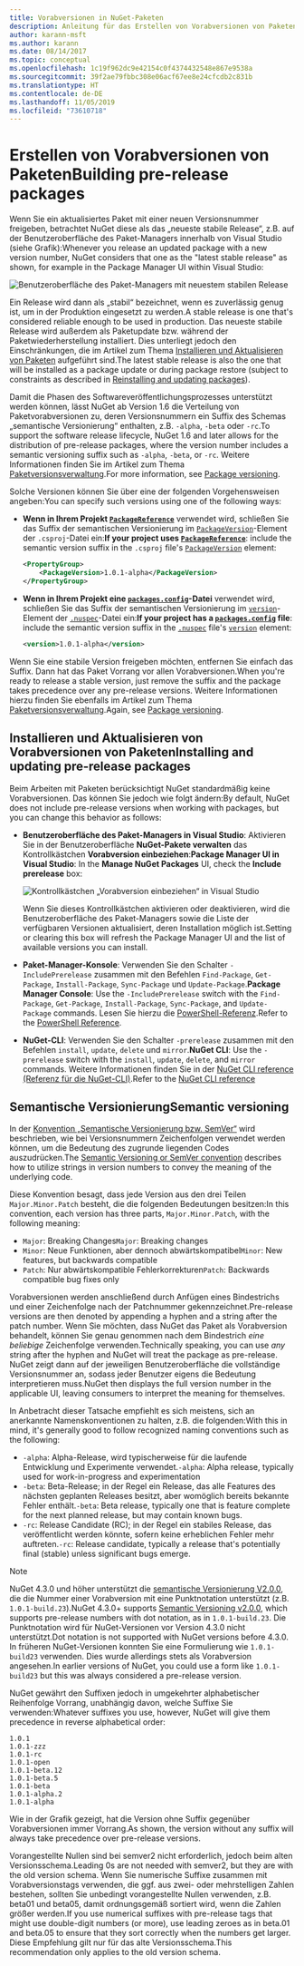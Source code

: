 ```yaml
---
title: Vorabversionen in NuGet-Paketen
description: Anleitung für das Erstellen von Vorabversionen von Paketen
author: karann-msft
ms.author: karann
ms.date: 08/14/2017
ms.topic: conceptual
ms.openlocfilehash: 1c19f962dc9e42154c0f4374432548e867e9538a
ms.sourcegitcommit: 39f2ae79fbbc308e06acf67ee8e24cfcdb2c831b
ms.translationtype: HT
ms.contentlocale: de-DE
ms.lasthandoff: 11/05/2019
ms.locfileid: "73610718"
---
```

# <a name="building-pre-release-packages"></a><span data-ttu-id="5fd34-103">Erstellen von Vorabversionen von Paketen</span><span class="sxs-lookup"><span data-stu-id="5fd34-103">Building pre-release packages</span></span>

<span data-ttu-id="5fd34-104">Wenn Sie ein aktualisiertes Paket mit einer neuen Versionsnummer freigeben, betrachtet NuGet diese als das „neueste stabile Release“, z.B. auf der Benutzeroberfläche des Paket-Managers innerhalb von Visual Studio (siehe Grafik):</span><span class="sxs-lookup"><span data-stu-id="5fd34-104">Whenever you release an updated package with a new version number, NuGet considers that one as the "latest stable release" as shown, for example in the Package Manager UI within Visual Studio:</span></span>

![Benutzeroberfläche des Paket-Managers mit neuestem stabilen Release](media/Prerelease_01-LatestStable.png)

<span data-ttu-id="5fd34-106">Ein Release wird dann als „stabil“ bezeichnet, wenn es zuverlässig genug ist, um in der Produktion eingesetzt zu werden.</span><span class="sxs-lookup"><span data-stu-id="5fd34-106">A stable release is one that's considered reliable enough to be used in production.</span></span> <span data-ttu-id="5fd34-107">Das neueste stabile Release wird außerdem als Paketupdate bzw. während der Paketwiederherstellung installiert. Dies unterliegt jedoch den Einschränkungen, die im Artikel zum Thema [Installieren und Aktualisieren von Paketen](../consume-packages/reinstalling-and-updating-packages.md) aufgeführt sind.</span><span class="sxs-lookup"><span data-stu-id="5fd34-107">The latest stable release is also the one that will be installed as a package update or during package restore (subject to constraints as described in [Reinstalling and updating packages](../consume-packages/reinstalling-and-updating-packages.md)).</span></span>

<span data-ttu-id="5fd34-108">Damit die Phasen des Softwareveröffentlichungsprozesses unterstützt werden können, lässt NuGet ab Version 1.6 die Verteilung von Paketvorabversionen zu, deren Versionsnummern ein Suffix des Schemas „semantische Versionierung“ enthalten, z.B. `-alpha`, `-beta` oder `-rc`.</span><span class="sxs-lookup"><span data-stu-id="5fd34-108">To support the software release lifecycle, NuGet 1.6 and later allows for the distribution of pre-release packages, where the version number includes a semantic versioning suffix such as `-alpha`, `-beta`, or `-rc`.</span></span> <span data-ttu-id="5fd34-109">Weitere Informationen finden Sie im Artikel zum Thema [Paketversionsverwaltung](../concepts/package-versioning.md#pre-release-versions).</span><span class="sxs-lookup"><span data-stu-id="5fd34-109">For more information, see [Package versioning](../concepts/package-versioning.md#pre-release-versions).</span></span>

<span data-ttu-id="5fd34-110">Solche Versionen können Sie über eine der folgenden Vorgehensweisen angeben:</span><span class="sxs-lookup"><span data-stu-id="5fd34-110">You can specify such versions using one of the following ways:</span></span>

- <span data-ttu-id="5fd34-111">**Wenn in Ihrem Projekt [`PackageReference`](../consume-packages/package-references-in-project-files.md)** verwendet wird, schließen Sie das Suffix der semantischen Versionierung im [`PackageVersion`](/dotnet/core/tools/csproj.md#packageversion)-Element der `.csproj`-Datei ein:</span><span class="sxs-lookup"><span data-stu-id="5fd34-111">**If your project uses [`PackageReference`](../consume-packages/package-references-in-project-files.md)**: include the semantic version suffix in the `.csproj` file's [`PackageVersion`](/dotnet/core/tools/csproj.md#packageversion) element:</span></span>

    ```xml
    <PropertyGroup>
        <PackageVersion>1.0.1-alpha</PackageVersion>
    </PropertyGroup>
    ```

- <span data-ttu-id="5fd34-112">**Wenn in Ihrem Projekt eine [`packages.config`](../reference/packages-config.md)-Datei** verwendet wird, schließen Sie das Suffix der semantischen Versionierung im [`version`](../reference/nuspec.md#version)-Element der [`.nuspec`](../reference/nuspec.md)-Datei ein:</span><span class="sxs-lookup"><span data-stu-id="5fd34-112">**If your project has a [`packages.config`](../reference/packages-config.md) file**: include the semantic version suffix in the [`.nuspec`](../reference/nuspec.md) file's [`version`](../reference/nuspec.md#version) element:</span></span>

    ```xml
    <version>1.0.1-alpha</version>
    ```

<span data-ttu-id="5fd34-113">Wenn Sie eine stabile Version freigeben möchten, entfernen Sie einfach das Suffix. Dann hat das Paket Vorrang vor allen Vorabversionen.</span><span class="sxs-lookup"><span data-stu-id="5fd34-113">When you're ready to release a stable version, just remove the suffix and the package takes precedence over any pre-release versions.</span></span> <span data-ttu-id="5fd34-114">Weitere Informationen hierzu finden Sie ebenfalls im Artikel zum Thema [Paketversionsverwaltung](../concepts/package-versioning.md#pre-release-versions).</span><span class="sxs-lookup"><span data-stu-id="5fd34-114">Again, see [Package versioning](../concepts/package-versioning.md#pre-release-versions).</span></span>

## <a name="installing-and-updating-pre-release-packages"></a><span data-ttu-id="5fd34-115">Installieren und Aktualisieren von Vorabversionen von Paketen</span><span class="sxs-lookup"><span data-stu-id="5fd34-115">Installing and updating pre-release packages</span></span>

<span data-ttu-id="5fd34-116">Beim Arbeiten mit Paketen berücksichtigt NuGet standardmäßig keine Vorabversionen. Das können Sie jedoch wie folgt ändern:</span><span class="sxs-lookup"><span data-stu-id="5fd34-116">By default, NuGet does not include pre-release versions when working with packages, but you can change this behavior as follows:</span></span>

- <span data-ttu-id="5fd34-117">**Benutzeroberfläche des Paket-Managers in Visual Studio**: Aktivieren Sie in der Benutzeroberfläche **NuGet-Pakete verwalten** das Kontrollkästchen **Vorabversion einbeziehen**:</span><span class="sxs-lookup"><span data-stu-id="5fd34-117">**Package Manager UI in Visual Studio**: In the **Manage NuGet Packages** UI, check the **Include prerelease** box:</span></span>

    ![Kontrollkästchen „Vorabversion einbeziehen“ in Visual Studio](media/Prerelease_02-CheckPrerelease.png)

    <span data-ttu-id="5fd34-119">Wenn Sie dieses Kontrollkästchen aktivieren oder deaktivieren, wird die Benutzeroberfläche des Paket-Managers sowie die Liste der verfügbaren Versionen aktualisiert, deren Installation möglich ist.</span><span class="sxs-lookup"><span data-stu-id="5fd34-119">Setting or clearing this box will refresh the Package Manager UI and the list of available versions you can install.</span></span>

- <span data-ttu-id="5fd34-120">**Paket-Manager-Konsole**: Verwenden Sie den Schalter `-IncludePrerelease` zusammen mit den Befehlen `Find-Package`, `Get-Package`, `Install-Package`, `Sync-Package` und `Update-Package`.</span><span class="sxs-lookup"><span data-stu-id="5fd34-120">**Package Manager Console**: Use the `-IncludePrerelease` switch with the `Find-Package`, `Get-Package`, `Install-Package`, `Sync-Package`, and `Update-Package` commands.</span></span> <span data-ttu-id="5fd34-121">Lesen Sie hierzu die [PowerShell-Referenz](../reference/powershell-reference.md).</span><span class="sxs-lookup"><span data-stu-id="5fd34-121">Refer to the [PowerShell Reference](../reference/powershell-reference.md).</span></span>

- <span data-ttu-id="5fd34-122">**NuGet-CLI**: Verwenden Sie den Schalter `-prerelease` zusammen mit den Befehlen `install`, `update`, `delete` und `mirror`.</span><span class="sxs-lookup"><span data-stu-id="5fd34-122">**NuGet CLI**: Use the `-prerelease` switch with the `install`, `update`, `delete`, and `mirror` commands.</span></span> <span data-ttu-id="5fd34-123">Weitere Informationen finden Sie in der [NuGet CLI reference (Referenz für die NuGet-CLI)](../reference/nuget-exe-cli-reference.md).</span><span class="sxs-lookup"><span data-stu-id="5fd34-123">Refer to the [NuGet CLI reference](../reference/nuget-exe-cli-reference.md)</span></span>

## <a name="semantic-versioning"></a><span data-ttu-id="5fd34-124">Semantische Versionierung</span><span class="sxs-lookup"><span data-stu-id="5fd34-124">Semantic versioning</span></span>

<span data-ttu-id="5fd34-125">In der [Konvention „Semantische Versionierung bzw. SemVer“](https://semver.org/spec/v1.0.0.html) wird beschrieben, wie bei Versionsnummern Zeichenfolgen verwendet werden können, um die Bedeutung des zugrunde liegenden Codes auszudrücken.</span><span class="sxs-lookup"><span data-stu-id="5fd34-125">The [Semantic Versioning or SemVer convention](https://semver.org/spec/v1.0.0.html) describes how to utilize strings in version numbers to convey the meaning of the underlying code.</span></span>

<span data-ttu-id="5fd34-126">Diese Konvention besagt, dass jede Version aus den drei Teilen `Major.Minor.Patch` besteht, die die folgenden Bedeutungen besitzen:</span><span class="sxs-lookup"><span data-stu-id="5fd34-126">In this convention, each version has three parts, `Major.Minor.Patch`, with the following meaning:</span></span>

- <span data-ttu-id="5fd34-127">`Major`: Breaking Changes</span><span class="sxs-lookup"><span data-stu-id="5fd34-127">`Major`: Breaking changes</span></span>
- <span data-ttu-id="5fd34-128">`Minor`: Neue Funktionen, aber dennoch abwärtskompatibel</span><span class="sxs-lookup"><span data-stu-id="5fd34-128">`Minor`: New features, but backwards compatible</span></span>
- <span data-ttu-id="5fd34-129">`Patch`: Nur abwärtskompatible Fehlerkorrekturen</span><span class="sxs-lookup"><span data-stu-id="5fd34-129">`Patch`: Backwards compatible bug fixes only</span></span>

<span data-ttu-id="5fd34-130">Vorabversionen werden anschließend durch Anfügen eines Bindestrichs und einer Zeichenfolge nach der Patchnummer gekennzeichnet.</span><span class="sxs-lookup"><span data-stu-id="5fd34-130">Pre-release versions are then denoted by appending a hyphen and a string after the patch number.</span></span> <span data-ttu-id="5fd34-131">Wenn Sie möchten, dass NuGet das Paket als Vorabversion behandelt, können Sie genau genommen nach dem Bindestrich *eine beliebige* Zeichenfolge verwenden.</span><span class="sxs-lookup"><span data-stu-id="5fd34-131">Technically speaking, you can use *any* string after the hyphen and NuGet will treat the package as pre-release.</span></span> <span data-ttu-id="5fd34-132">NuGet zeigt dann auf der jeweiligen Benutzeroberfläche die vollständige Versionsnummer an, sodass jeder Benutzer eigens die Bedeutung interpretieren muss.</span><span class="sxs-lookup"><span data-stu-id="5fd34-132">NuGet then displays the full version number in the applicable UI, leaving consumers to interpret the meaning for themselves.</span></span>

<span data-ttu-id="5fd34-133">In Anbetracht dieser Tatsache empfiehlt es sich meistens, sich an anerkannte Namenskonventionen zu halten, z.B. die folgenden:</span><span class="sxs-lookup"><span data-stu-id="5fd34-133">With this in mind, it's generally good to follow recognized naming conventions such as the following:</span></span>

- <span data-ttu-id="5fd34-134">`-alpha`: Alpha-Release, wird typischerweise für die laufende Entwicklung und Experimente verwendet.</span><span class="sxs-lookup"><span data-stu-id="5fd34-134">`-alpha`: Alpha release, typically used for work-in-progress and experimentation</span></span>
- <span data-ttu-id="5fd34-135">`-beta`: Beta-Release; in der Regel ein Release, das alle Features des nächsten geplanten Releases besitzt, aber womöglich bereits bekannte Fehler enthält.</span><span class="sxs-lookup"><span data-stu-id="5fd34-135">`-beta`: Beta release, typically one that is feature complete for the next planned release, but may contain known bugs.</span></span>
- <span data-ttu-id="5fd34-136">`-rc`: Release Candidate (RC); in der Regel ein stabiles Release, das veröffentlicht werden könnte, sofern keine erheblichen Fehler mehr auftreten.</span><span class="sxs-lookup"><span data-stu-id="5fd34-136">`-rc`: Release candidate, typically a release that's potentially final (stable) unless significant bugs emerge.</span></span>

> [!Note]
> <span data-ttu-id="5fd34-137">NuGet 4.3.0 und höher unterstützt die [semantische Versionierung V2.0.0](https://semver.org/spec/v2.0.0.html), die die Nummer einer Vorabversion mit eine Punktnotation unterstützt (z.B. `1.0.1-build.23`).</span><span class="sxs-lookup"><span data-stu-id="5fd34-137">NuGet 4.3.0+ supports [Semantic Versioning v2.0.0](https://semver.org/spec/v2.0.0.html), which supports pre-release numbers with dot notation, as in `1.0.1-build.23`.</span></span> <span data-ttu-id="5fd34-138">Die Punktnotation wird für NuGet-Versionen vor Version 4.3.0 nicht unterstützt.</span><span class="sxs-lookup"><span data-stu-id="5fd34-138">Dot notation is not supported with NuGet versions before 4.3.0.</span></span> <span data-ttu-id="5fd34-139">In früheren NuGet-Versionen konnten Sie eine Formulierung wie `1.0.1-build23` verwenden. Dies wurde allerdings stets als Vorabversion angesehen.</span><span class="sxs-lookup"><span data-stu-id="5fd34-139">In earlier versions of NuGet, you could use a form like `1.0.1-build23` but this was always considered a pre-release version.</span></span>

<span data-ttu-id="5fd34-140">NuGet gewährt den Suffixen jedoch in umgekehrter alphabetischer Reihenfolge Vorrang, unabhängig davon, welche Suffixe Sie verwenden:</span><span class="sxs-lookup"><span data-stu-id="5fd34-140">Whatever suffixes you use, however, NuGet will give them precedence in reverse alphabetical order:</span></span>

    1.0.1
    1.0.1-zzz
    1.0.1-rc
    1.0.1-open
    1.0.1-beta.12
    1.0.1-beta.5
    1.0.1-beta
    1.0.1-alpha.2
    1.0.1-alpha

<span data-ttu-id="5fd34-141">Wie in der Grafik gezeigt, hat die Version ohne Suffix gegenüber Vorabversionen immer Vorrang.</span><span class="sxs-lookup"><span data-stu-id="5fd34-141">As shown, the version without any suffix will always take precedence over pre-release versions.</span></span>

<span data-ttu-id="5fd34-142">Vorangestellte Nullen sind bei semver2 nicht erforderlich, jedoch beim alten Versionsschema.</span><span class="sxs-lookup"><span data-stu-id="5fd34-142">Leading 0s are not needed with semver2, but they are with the old version schema.</span></span> <span data-ttu-id="5fd34-143">Wenn Sie numerische Suffixe zusammen mit Vorabversionstags verwenden, die ggf. aus zwei- oder mehrstelligen Zahlen bestehen, sollten Sie unbedingt vorangestellte Nullen verwenden, z.B. beta01 und beta05, damit ordnungsgemäß sortiert wird, wenn die Zahlen größer werden.</span><span class="sxs-lookup"><span data-stu-id="5fd34-143">If you use numerical suffixes with pre-release tags that might use double-digit numbers (or more), use leading zeroes as in beta.01 and beta.05 to ensure that they sort correctly when the numbers get larger.</span></span> <span data-ttu-id="5fd34-144">Diese Empfehlung gilt nur für das alte Versionsschema.</span><span class="sxs-lookup"><span data-stu-id="5fd34-144">This recommendation only applies to the old version schema.</span></span>
